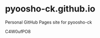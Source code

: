 # pyoosho-ck.github.io
Personal GitHub Pages site for pyoosho-ck







































C4W0ufPO8
